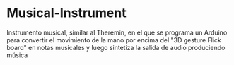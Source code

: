 # Musical-Instrument
Instrumento musical, similar al Theremin, en el que se programa un Arduino para convertir el movimiento de la mano por encima del "3D gesture Flick board" en notas musicales y luego sintetiza la salida de audio produciendo música
